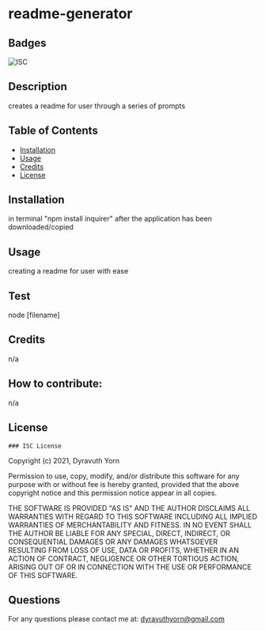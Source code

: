 
# readme-generator

## Badges 
![ISC](https://img.shields.io/badge/license-ISC-success)

## Description
creates a readme for user through a series of prompts

## Table of Contents
 - [Installation](#installation)
 - [Usage](#usage)
 - [Credits](#credits)
 - [License](#license)

## Installation 
in terminal "npm install inquirer" after the application has been downloaded/copied

## Usage
creating a readme for user with ease

## Test
node [filename]

## Credits 
n/a

## How to contribute:
n/a


## License

    ### ISC License

Copyright (c) 2021, Dyravuth Yorn

Permission to use, copy, modify, and/or distribute this software for any
purpose with or without fee is hereby granted, provided that the above
copyright notice and this permission notice appear in all copies.

THE SOFTWARE IS PROVIDED "AS IS" AND THE AUTHOR DISCLAIMS ALL WARRANTIES
WITH REGARD TO THIS SOFTWARE INCLUDING ALL IMPLIED WARRANTIES OF
MERCHANTABILITY AND FITNESS. IN NO EVENT SHALL THE AUTHOR BE LIABLE FOR
ANY SPECIAL, DIRECT, INDIRECT, OR CONSEQUENTIAL DAMAGES OR ANY DAMAGES
WHATSOEVER RESULTING FROM LOSS OF USE, DATA OR PROFITS, WHETHER IN AN
ACTION OF CONTRACT, NEGLIGENCE OR OTHER TORTIOUS ACTION, ARISING OUT OF
OR IN CONNECTION WITH THE USE OR PERFORMANCE OF THIS SOFTWARE.
    
## Questions
For any questions please contact me at:
dyravuthyorn@gmail.com
  